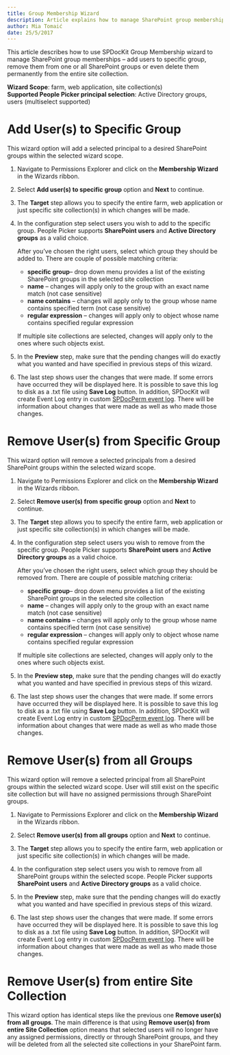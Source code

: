 ```yaml
---
title: Group Membership Wizard
description: Article explains how to manage SharePoint group memberships
author: Mia Tomaić
date: 25/5/2017
---
```


This article describes how to use SPDocKit Group Membership wizard to manage SharePoint group memberships – add users to specific group, remove them from one or all SharePoint groups or even delete them permanently from the entire site collection.

**Wizard Scope**: farm, web application, site collection(s)  
**Supported People Picker principal selection**: Active Directory groups, users (multiselect supported)

# Add User(s) to Specific Group
This wizard option will add a selected principal to a desired SharePoint groups within the selected wizard scope.
1. Navigate to Permissions Explorer and click on the **Membership Wizard** in the Wizards ribbon. 

2. Select **Add user(s) to specific group** option and **Next** to continue.

3. The **Target** step allows you to specify the entire farm, web application  or just specific site collection(s) in which changes will be made.

4. In the configuration step select users you wish to add to the specific group. People Picker supports **SharePoint users** and **Active Directory groups** as a valid choice.

    After you’ve chosen the right users, select which group they should be added to. There are couple of possible matching criteria:

    * **specific group**– drop down menu provides a list of the existing SharePoint groups in the selected site collection
    * **name** – changes will apply only to the group with an exact name match (not case sensitive)
    * **name contains** – changes will apply only to the group whose name contains specified term (not case sensitive)
    * **regular expression** – changes will apply only to object whose name contains specified regular expression

    If multiple site collections are selected, changes will apply only to the ones where such objects exist.

5. In the **Preview** step, make sure that the pending changes will do exactly what you wanted and have specified in previous steps of this wizard.

6. The last step shows user the changes that were made. If some errors have occurred they will be displayed here. It is possible to save this log to disk as a .txt file using **Save Log** button. In addition, SPDocKit will create Event Log entry in custom [SPDocPerm event log](#internal/permission-management/spdockit-permission-management-event-log). There will be information about changes that were made as well as who made those changes.

# Remove User(s) from Specific Group

This wizard option will remove a selected principals from a desired SharePoint groups within the selected wizard scope.

1. Navigate to Permissions Explorer and click on the **Membership Wizard** in the Wizards ribbon.

2. Select **Remove user(s) from specific group** option and **Next** to continue.

3. The **Target** step allows you to specify the entire farm, web application or just specific site collection(s) in which changes will be made.

4.  In the configuration step select users you wish to remove from the specific group. People Picker supports **SharePoint users** and **Active Directory groups** as a valid choice.

    After you’ve chosen the right users, select which group they should be removed from. There are couple of possible matching criteria:

    * **specific group**– drop down menu provides a list of the existing SharePoint groups in the selected site collection
    * **name** – changes will apply only to the group with an exact name match (not case sensitive)
    * **name contains** – changes will apply only to the group whose name contains specified term (not case sensitive)
    * **regular expression** – changes will apply only to object whose name contains specified regular expression

    If multiple site collections are selected, changes will apply only to the ones where such objects exist.

5. In the **Preview step**, make sure that the pending changes will do exactly what you wanted and have specified in previous steps of this wizard.

6. The last step shows user the changes that were made. If some errors have occurred they will be displayed here. It is possible to save this log to disk as a .txt file using **Save Log** button. In addition, SPDocKit will create Event Log entry in custom [SPDocPerm event log](#internal/permission-management/spdockit-permission-management-event-log). There will be information about changes that were made as well as who made those changes.

# Remove User(s) from all Groups
This wizard option will remove a selected principal from all SharePoint groups within the selected wizard scope. User will still exist on the specific site collection but will have no assigned permissions through SharePoint groups.
1.  Navigate to Permissions Explorer and click on the **Membership Wizard** in the Wizards ribbon.

2.  Select **Remove user(s) from all groups** option and **Next** to continue.

3. The **Target** step allows you to specify the entire farm, web application or just specific site collection(s) in which changes will be made.

4.  In the configuration step select users you wish to remove from all SharePoint groups within the selected scope. People Picker supports **SharePoint users** and **Active Directory groups** as a valid choice.

5. In the **Preview** step, make sure that the pending changes will do exactly what you wanted and have specified in previous steps of this wizard.

6.  The last step shows user the changes that were made. If some errors have occurred they will be displayed here. It is possible to save this log to disk as a .txt file using **Save Log** button. In addition, SPDocKit will create Event Log entry in custom [SPDocPerm event log](#internal/permission-management/spdockit-permission-management-event-log). There will be information about changes that were made as well as who made those changes.

# Remove User(s) from entire Site Collection
This wizard option has identical steps like the previous one **Remove user(s) from all groups**. The main difference is that using **Remove user(s) from entire Site Collection** option means that selected users will no longer have any assigned permissions, directly or through SharePoint groups, and they will be deleted from all the selected site collections in your SharePoint farm.